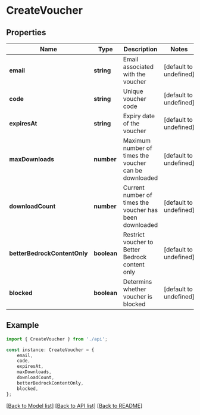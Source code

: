 # CreateVoucher


## Properties

Name | Type | Description | Notes
------------ | ------------- | ------------- | -------------
**email** | **string** | Email associated with the voucher | [default to undefined]
**code** | **string** | Unique voucher code | [default to undefined]
**expiresAt** | **string** | Expiry date of the voucher | [default to undefined]
**maxDownloads** | **number** | Maximum number of times the voucher can be downloaded | [default to undefined]
**downloadCount** | **number** | Current number of times the voucher has been downloaded | [default to undefined]
**betterBedrockContentOnly** | **boolean** | Restrict voucher to Better Bedrock content only | [default to undefined]
**blocked** | **boolean** | Determins whether voucher is blocked | [default to undefined]

## Example

```typescript
import { CreateVoucher } from './api';

const instance: CreateVoucher = {
    email,
    code,
    expiresAt,
    maxDownloads,
    downloadCount,
    betterBedrockContentOnly,
    blocked,
};
```

[[Back to Model list]](../README.md#documentation-for-models) [[Back to API list]](../README.md#documentation-for-api-endpoints) [[Back to README]](../README.md)
